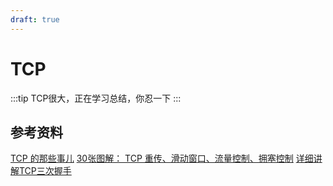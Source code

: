 ```yaml
---
draft: true
---
```


# TCP

:::tip
TCP很大，正在学习总结，你忍一下
:::

## 参考资料

[TCP 的那些事儿](https://coolshell.cn/articles/11564.html)
[30张图解： TCP 重传、滑动窗口、流量控制、拥塞控制](https://www.cnblogs.com/xiaolincoding/p/12732052.html)
[详细讲解TCP三次握手](https://www.eet-china.com/mp/a44399.html)